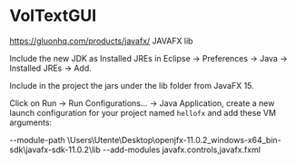 # VolTextGUI
https://gluonhq.com/products/javafx/    JAVAFX lib

Include the new JDK as Installed JREs in Eclipse -> Preferences -> Java -> Installed JREs -> Add.

Include in the project the jars under the lib folder from JavaFX 15.

Click on Run -> Run Configurations...  -> Java Application, create a new launch configuration for your project named `hellofx` and add these VM arguments:

--module-path \Users\Utente\Desktop\openjfx-11.0.2_windows-x64_bin-sdk\javafx-sdk-11.0.2\lib --add-modules javafx.controls,javafx.fxml
